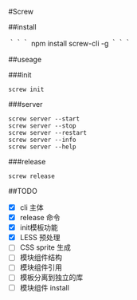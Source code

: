 #Screw

##install

｀｀｀
npm install screw-cli -g
｀｀｀

##useage

###init  
```
screw init
```

###server  
```
screw server --start
screw server --stop
screw server --restart
screw server --info
screw server --help
```

###release  
```
screw release
```

##TODO

- [x] cli 主体
- [x] release 命令
- [x] init模板功能
- [x] LESS 预处理
- [ ] CSS sprite 生成
- [ ] 模块组件结构
- [ ] 模块组件引用
- [ ] 模板分离到独立的库
- [ ] 模块组件 install
